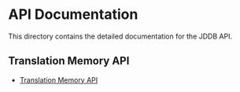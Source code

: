 # API Documentation

This directory contains the detailed documentation for the JDDB API.

## Translation Memory API

*   [Translation Memory API](translation_memory_api.md)

